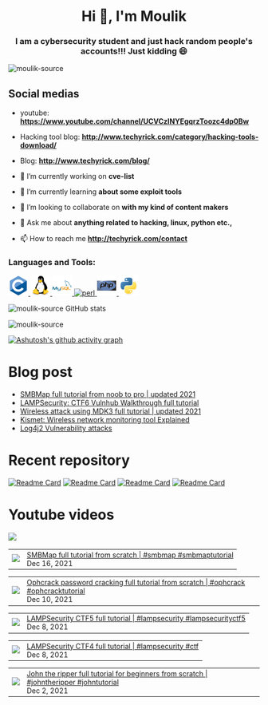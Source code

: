 <h1 align="center">Hi 👋, I'm Moulik</h1>
<h3 align="center">I am a cybersecurity student and just hack random people's accounts!!! Just kidding 😄</h3>

<p align="left"> <img src="https://komarev.com/ghpvc/?username=moulik-source&label=Profile%20views&color=0e75b6&style=flat" alt="moulik-source" /> </p> 

## Social medias
- youtube: **https://www.youtube.com/channel/UCVCzINYEgqrzToozc4dp0Bw**
- Hacking tool blog: **http://www.techyrick.com/category/hacking-tools-download/**
- Blog: **http://www.techyrick.com/blog/**

- 🔭 I’m currently working on **cve-list**

- 🌱 I’m currently learning **about some exploit tools**

- 👯 I’m looking to collaborate on **with my kind of content makers**

- 💬 Ask me about **anything related to hacking, linux, python etc.,**

- 📫 How to reach me **http://techyrick.com/contact**


<h3 align="left">Languages and Tools:</h3>
<p align="left"> <a href="https://www.cprogramming.com/" target="_blank"> <img src="https://raw.githubusercontent.com/devicons/devicon/master/icons/c/c-original.svg" alt="c" width="40" height="40"/> </a> <a href="https://www.linux.org/" target="_blank"> <img src="https://raw.githubusercontent.com/devicons/devicon/master/icons/linux/linux-original.svg" alt="linux" width="40" height="40"/> </a> <a href="https://www.mysql.com/" target="_blank"> <img src="https://raw.githubusercontent.com/devicons/devicon/master/icons/mysql/mysql-original-wordmark.svg" alt="mysql" width="40" height="40"/> </a> <a href="https://www.perl.org/" target="_blank"> <img src="https://api.iconify.design/logos-perl.svg" alt="perl" width="40" height="40"/> </a> <a href="https://www.php.net" target="_blank"> <img src="https://raw.githubusercontent.com/devicons/devicon/master/icons/php/php-original.svg" alt="php" width="40" height="40"/> </a> <a href="https://www.python.org" target="_blank"> <img src="https://raw.githubusercontent.com/devicons/devicon/master/icons/python/python-original.svg" alt="python" width="40" height="40"/> </a> </p>



![moulik-source GitHub stats](https://github-readme-stats.vercel.app/api?username=moulik-source&show_icons=true&theme=vision-friendly-dark)

<p><img align="center" src="https://github-readme-streak-stats.herokuapp.com/?user=moulik-source&theme=vision-friendly-dark" alt="moulik-source" /></p>

[![Ashutosh's github activity graph](https://activity-graph.herokuapp.com/graph?username=moulik-source&bg_color=000000&color=00ff33&line=1e00ff&point=ff0000&area=true&hide_border=true)](https://github.com/ashutosh00710/github-readme-activity-graph)

# Blog post
<!-- BLOG-POST-LIST:START -->
- [SMBMap full tutorial from noob to pro | updated 2021](https://techyrick.com/smbmap/)
- [LAMPSecurity: CTF6 Vulnhub Walkthrough full tutorial](https://techyrick.com/lampsecurity-ctf6-vulnhub-walkthrough-full-tutorial/)
- [Wireless attack using MDK3 full tutorial | updated 2021](https://techyrick.com/wireless-attack-using-mdk3-full-tutorial/)
- [Kismet: Wireless network monitoring tool Explained](https://techyrick.com/kismet-wireless-network-monitoring-tool-explained/)
- [Log4j2 Vulnerability attacks](https://techyrick.com/log4j2-vulnerability-attacks/)
<!-- BLOG-POST-LIST:END -->

# Recent repository 

[![Readme Card](https://github-readme-stats.vercel.app/api/pin/?username=moulik-source&repo=ddos&theme=outrun)](https://github.com/moulik-source/ddos) 
[![Readme Card](https://github-readme-stats.vercel.app/api/pin/?username=moulik-source&repo=port-scan&theme=outrun)](https://github.com/moulik-source/port-scan)
[![Readme Card](https://github-readme-stats.vercel.app/api/pin/?username=moulik-source&repo=webcheck&theme=outrun)](https://github.com/moulik-source/webcheck)
[![Readme Card](https://github-readme-stats.vercel.app/api/pin/?username=moulik-source&repo=CEH-V11-Notes&theme=outrun)](https://github.com/moulik-source/CEH-V11-Notes)

# Youtube videos

[<img src="https://img.shields.io/badge/-Subscribe-red?style=for-the-badge&logo=youtube&logoColor=white"/>](https://www.youtube.com/channel/UCVCzINYEgqrzToozc4dp0Bw?sub_confirmation=1)

<!-- YOUTUBE:START --><table><tr><td><a href="https://www.youtube.com/watch?v=epK9GnOPgMY"><img width="140px" src="https://i.ytimg.com/vi/epK9GnOPgMY/mqdefault.jpg"></a></td>
<td><a href="https://www.youtube.com/watch?v=epK9GnOPgMY">SMBMap full tutorial from scratch | #smbmap #smbmaptutorial</a><br/>Dec 16, 2021</td></tr></table>
<table><tr><td><a href="https://www.youtube.com/watch?v=roqIJGDbPK0"><img width="140px" src="https://i.ytimg.com/vi/roqIJGDbPK0/mqdefault.jpg"></a></td>
<td><a href="https://www.youtube.com/watch?v=roqIJGDbPK0">Ophcrack password cracking full tutorial from scratch | #ophcrack #ophcracktutorial</a><br/>Dec 10, 2021</td></tr></table>
<table><tr><td><a href="https://www.youtube.com/watch?v=IxGqxO0gSiE"><img width="140px" src="https://i.ytimg.com/vi/IxGqxO0gSiE/mqdefault.jpg"></a></td>
<td><a href="https://www.youtube.com/watch?v=IxGqxO0gSiE">LAMPSecurity CTF5 full tutorial | #lampsecurity #lampsecurityctf5</a><br/>Dec 8, 2021</td></tr></table>
<table><tr><td><a href="https://www.youtube.com/watch?v=2kUCymCuSow"><img width="140px" src="https://i.ytimg.com/vi/2kUCymCuSow/mqdefault.jpg"></a></td>
<td><a href="https://www.youtube.com/watch?v=2kUCymCuSow">LAMPSecurity CTF4 full tutorial | #lampsecurity #ctf</a><br/>Dec 8, 2021</td></tr></table>
<table><tr><td><a href="https://www.youtube.com/watch?v=YCVDQmQECTk"><img width="140px" src="https://i.ytimg.com/vi/YCVDQmQECTk/mqdefault.jpg"></a></td>
<td><a href="https://www.youtube.com/watch?v=YCVDQmQECTk">John the ripper full tutorial for beginners from scratch | #johntheripper #johntutorial</a><br/>Dec 2, 2021</td></tr></table>
<!-- YOUTUBE:END -->


